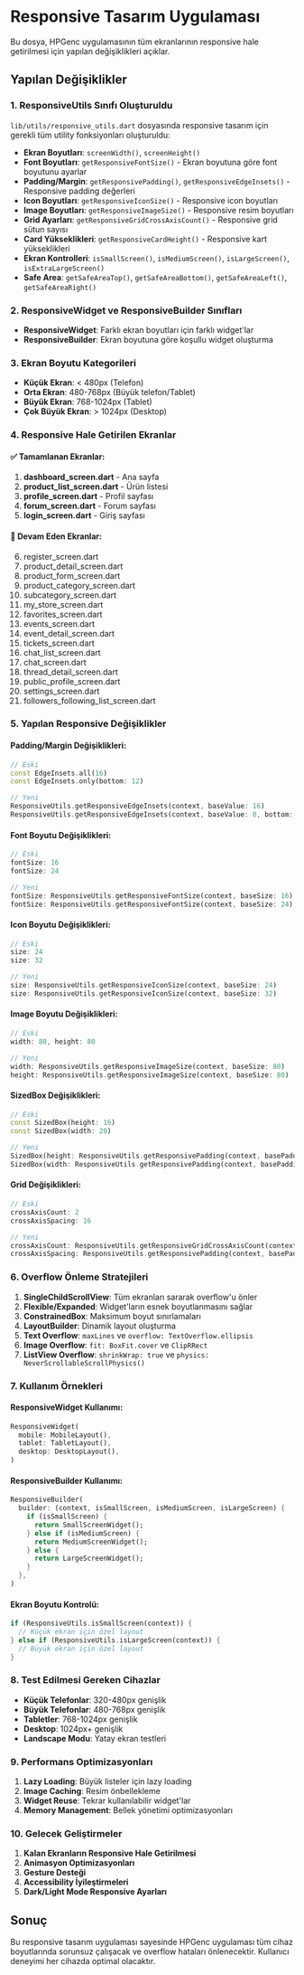 # Responsive Tasarım Uygulaması

Bu dosya, HPGenc uygulamasının tüm ekranlarının responsive hale getirilmesi için yapılan değişiklikleri açıklar.

## Yapılan Değişiklikler

### 1. ResponsiveUtils Sınıfı Oluşturuldu

`lib/utils/responsive_utils.dart` dosyasında responsive tasarım için gerekli tüm utility fonksiyonları oluşturuldu:

- **Ekran Boyutları**: `screenWidth()`, `screenHeight()`
- **Font Boyutları**: `getResponsiveFontSize()` - Ekran boyutuna göre font boyutunu ayarlar
- **Padding/Margin**: `getResponsivePadding()`, `getResponsiveEdgeInsets()` - Responsive padding değerleri
- **Icon Boyutları**: `getResponsiveIconSize()` - Responsive icon boyutları
- **Image Boyutları**: `getResponsiveImageSize()` - Responsive resim boyutları
- **Grid Ayarları**: `getResponsiveGridCrossAxisCount()` - Responsive grid sütun sayısı
- **Card Yükseklikleri**: `getResponsiveCardHeight()` - Responsive kart yükseklikleri
- **Ekran Kontrolleri**: `isSmallScreen()`, `isMediumScreen()`, `isLargeScreen()`, `isExtraLargeScreen()`
- **Safe Area**: `getSafeAreaTop()`, `getSafeAreaBottom()`, `getSafeAreaLeft()`, `getSafeAreaRight()`

### 2. ResponsiveWidget ve ResponsiveBuilder Sınıfları

- **ResponsiveWidget**: Farklı ekran boyutları için farklı widget'lar
- **ResponsiveBuilder**: Ekran boyutuna göre koşullu widget oluşturma

### 3. Ekran Boyutu Kategorileri

- **Küçük Ekran**: < 480px (Telefon)
- **Orta Ekran**: 480-768px (Büyük telefon/Tablet)
- **Büyük Ekran**: 768-1024px (Tablet)
- **Çok Büyük Ekran**: > 1024px (Desktop)

### 4. Responsive Hale Getirilen Ekranlar

#### ✅ Tamamlanan Ekranlar:
1. **dashboard_screen.dart** - Ana sayfa
2. **product_list_screen.dart** - Ürün listesi
3. **profile_screen.dart** - Profil sayfası
4. **forum_screen.dart** - Forum sayfası
5. **login_screen.dart** - Giriş sayfası

#### 🔄 Devam Eden Ekranlar:
6. register_screen.dart
7. product_detail_screen.dart
8. product_form_screen.dart
9. product_category_screen.dart
10. subcategory_screen.dart
11. my_store_screen.dart
12. favorites_screen.dart
13. events_screen.dart
14. event_detail_screen.dart
15. tickets_screen.dart
16. chat_list_screen.dart
17. chat_screen.dart
18. thread_detail_screen.dart
19. public_profile_screen.dart
20. settings_screen.dart
21. followers_following_list_screen.dart

### 5. Yapılan Responsive Değişiklikler

#### Padding/Margin Değişiklikleri:
```dart
// Eski
const EdgeInsets.all(16)
const EdgeInsets.only(bottom: 12)

// Yeni
ResponsiveUtils.getResponsiveEdgeInsets(context, baseValue: 16)
ResponsiveUtils.getResponsiveEdgeInsets(context, baseValue: 0, bottom: 12)
```

#### Font Boyutu Değişiklikleri:
```dart
// Eski
fontSize: 16
fontSize: 24

// Yeni
fontSize: ResponsiveUtils.getResponsiveFontSize(context, baseSize: 16)
fontSize: ResponsiveUtils.getResponsiveFontSize(context, baseSize: 24)
```

#### Icon Boyutu Değişiklikleri:
```dart
// Eski
size: 24
size: 32

// Yeni
size: ResponsiveUtils.getResponsiveIconSize(context, baseSize: 24)
size: ResponsiveUtils.getResponsiveIconSize(context, baseSize: 32)
```

#### Image Boyutu Değişiklikleri:
```dart
// Eski
width: 80, height: 80

// Yeni
width: ResponsiveUtils.getResponsiveImageSize(context, baseSize: 80)
height: ResponsiveUtils.getResponsiveImageSize(context, baseSize: 80)
```

#### SizedBox Değişiklikleri:
```dart
// Eski
const SizedBox(height: 16)
const SizedBox(width: 20)

// Yeni
SizedBox(height: ResponsiveUtils.getResponsivePadding(context, basePadding: 16))
SizedBox(width: ResponsiveUtils.getResponsivePadding(context, basePadding: 20))
```

#### Grid Değişiklikleri:
```dart
// Eski
crossAxisCount: 2
crossAxisSpacing: 16

// Yeni
crossAxisCount: ResponsiveUtils.getResponsiveGridCrossAxisCount(context, baseCount: 2)
crossAxisSpacing: ResponsiveUtils.getResponsivePadding(context, basePadding: 16)
```

### 6. Overflow Önleme Stratejileri

1. **SingleChildScrollView**: Tüm ekranları sararak overflow'u önler
2. **Flexible/Expanded**: Widget'ların esnek boyutlanmasını sağlar
3. **ConstrainedBox**: Maksimum boyut sınırlamaları
4. **LayoutBuilder**: Dinamik layout oluşturma
5. **Text Overflow**: `maxLines` ve `overflow: TextOverflow.ellipsis`
6. **Image Overflow**: `fit: BoxFit.cover` ve `ClipRRect`
7. **ListView Overflow**: `shrinkWrap: true` ve `physics: NeverScrollableScrollPhysics()`

### 7. Kullanım Örnekleri

#### ResponsiveWidget Kullanımı:
```dart
ResponsiveWidget(
  mobile: MobileLayout(),
  tablet: TabletLayout(),
  desktop: DesktopLayout(),
)
```

#### ResponsiveBuilder Kullanımı:
```dart
ResponsiveBuilder(
  builder: (context, isSmallScreen, isMediumScreen, isLargeScreen) {
    if (isSmallScreen) {
      return SmallScreenWidget();
    } else if (isMediumScreen) {
      return MediumScreenWidget();
    } else {
      return LargeScreenWidget();
    }
  },
)
```

#### Ekran Boyutu Kontrolü:
```dart
if (ResponsiveUtils.isSmallScreen(context)) {
  // Küçük ekran için özel layout
} else if (ResponsiveUtils.isLargeScreen(context)) {
  // Büyük ekran için özel layout
}
```

### 8. Test Edilmesi Gereken Cihazlar

- **Küçük Telefonlar**: 320-480px genişlik
- **Büyük Telefonlar**: 480-768px genişlik
- **Tabletler**: 768-1024px genişlik
- **Desktop**: 1024px+ genişlik
- **Landscape Modu**: Yatay ekran testleri

### 9. Performans Optimizasyonları

1. **Lazy Loading**: Büyük listeler için lazy loading
2. **Image Caching**: Resim önbellekleme
3. **Widget Reuse**: Tekrar kullanılabilir widget'lar
4. **Memory Management**: Bellek yönetimi optimizasyonları

### 10. Gelecek Geliştirmeler

1. **Kalan Ekranların Responsive Hale Getirilmesi**
2. **Animasyon Optimizasyonları**
3. **Gesture Desteği**
4. **Accessibility İyileştirmeleri**
5. **Dark/Light Mode Responsive Ayarları**

## Sonuç

Bu responsive tasarım uygulaması sayesinde HPGenc uygulaması tüm cihaz boyutlarında sorunsuz çalışacak ve overflow hataları önlenecektir. Kullanıcı deneyimi her cihazda optimal olacaktır. 